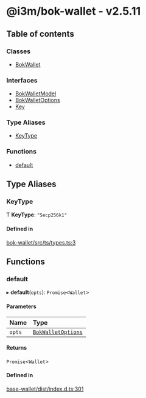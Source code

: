# @i3m/bok-wallet - v2.5.11

## Table of contents

### Classes

- [BokWallet](classes/BokWallet.md)

### Interfaces

- [BokWalletModel](interfaces/BokWalletModel.md)
- [BokWalletOptions](interfaces/BokWalletOptions.md)
- [Key](interfaces/Key.md)

### Type Aliases

- [KeyType](API.md#keytype)

### Functions

- [default](API.md#default)

## Type Aliases

### KeyType

Ƭ **KeyType**: ``"Secp256k1"``

#### Defined in

[bok-wallet/src/ts/types.ts:3](https://gitlab.com/i3-market/code/wp3/t3.2/i3m-wallet-monorepo/-/blob/b55ce2a/packages/bok-wallet/src/ts/types.ts#L3)

## Functions

### default

▸ **default**(`opts`): `Promise`<`Wallet`\>

#### Parameters

| Name | Type |
| :------ | :------ |
| `opts` | [`BokWalletOptions`](interfaces/BokWalletOptions.md) |

#### Returns

`Promise`<`Wallet`\>

#### Defined in

[base-wallet/dist/index.d.ts:301](https://gitlab.com/i3-market/code/wp3/t3.2/i3m-wallet-monorepo/-/blob/b55ce2a/packages/base-wallet/dist/index.d.ts#L301)
